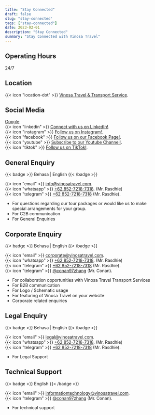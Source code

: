 ```yaml
---
title: "Stay Connected"
draft: false
slug: "stay-connected"
tags: ["stay-connected"]
date: 2023-02-01
description: "Stay Connected"
summary: "Stay Connected with Vinosa Travel"
---
```



## Operating Hours

24/7
## Location

{{< icon "location-dot" >}} [Vinosa Travel & Transport Service](https://maps.app.goo.gl/XdFZ113xwLZXWxkp7/). <br>

## Social Media

<a href="www.google.com">Google</a><br>
{{< icon "linkedin" >}} [Connect with us on LinkedIn!](https://www.linkedin.com.company/vinosatravel/). <br>
{{< icon "instagram" >}} [Follow us on Instagram!](https://www.instagram.com/vinosa.travel/). <br>
{{< icon "facebook" >}} [Follow us on our Facebook Page!](https://www.facebook.com/vinosatravel/). <br>
{{< icon "youtube" >}} [Subscribe to our Youtube Channel!](https://www.youtube.com/@vinosagroup2228/). <br>
{{< icon "tiktok" >}} [Follow us on TikTok!](https://www.tiktok.com/@vinosa.travel/). <br>

## General Enquiry
{{< badge >}}
Behasa | English
{{< /badge >}}

{{< icon "email" >}} [info@vinosatravel.com](mailto:info@vinosatravel.com). <br>
{{< icon "whatsapp" >}} [+62 852-7218-7318](https://wa.me/6285272187318/). (Mr. Rasdhie)<br>
{{< icon "telegram" >}} [+62 852-7218-7318](https://t.me) (Mr. Rasdhie).

- For questions regarding our tour packages or would like us to make special arrangements for your group.
- For C2B communication
- For General Enquiries

## Corporate Enquiry
{{< badge >}}
Behasa | English
{{< /badge >}}

{{< icon "email" >}} [corporate@vinosatravel.com](mailto:corporate@vinosatravel.com). <br>
{{< icon "whatsapp" >}} [+62 852-7218-7318](https://wa.me/6285272187318/). (Mr. Rasdhie)<br>
{{< icon "telegram" >}} [+62 852-7218-7318](https://t.me) (Mr. Rasdhie). <br>
{{< icon "telegram" >}} [@conan97zhang](https://conan97zhang.t.me) (Mr. Conan).

- For collaboration opportunities with Vinosa Travel Transport Services
- For B2B communication
- For Logo / Schematic usage
- For featuring of Vinosa Travel on your website
- Corporate related enquiries

## Legal Enquiry
{{< badge >}}
Behasa | English
{{< /badge >}}

{{< icon "email" >}} [legal@vinosatravel.com](mailto:legal@vinosatravel.com). <br>
{{< icon "whatsapp" >}} [+62 852-7218-7318](https://wa.me/6285272187318/). (Mr. Rasdhie)<br>
{{< icon "telegram" >}} [+62 852-7218-7318](https://t.me) (Mr. Rasdhie). <br>

- For Legal Support

## Technical Support

{{< badge >}}
English
{{< /badge >}}

{{< icon "email" >}} [informationtechnology@vinosatravel.com](mailto:td-itinfra_vinosatravel.com@czdev.sg). <br>
{{< icon "telegram" >}} [@conan97zhang](https://conan97zhang.t.me) (Mr. Conan).

- For technical support
